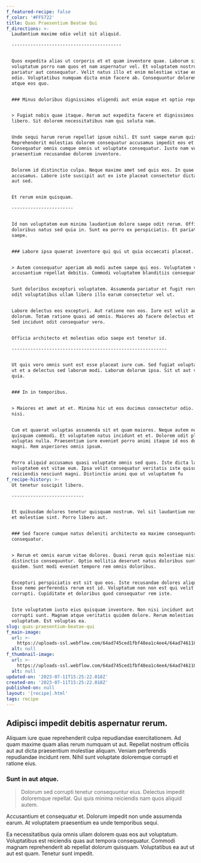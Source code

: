 ```yaml
---
f_featured-recipe: false
f_color: '#FF5722'
title: Quas Praesentium Beatae Qui
f_directions: >-
  Laudantium maxime odio velit sit aliquid.

  -----------------------------------------


  Quos expedita alias ut corporis et et quam inventore quae. Laborum sint
  voluptatum porro nam quos et nam aspernatur vel. Et voluptatem nostrum
  pariatur aut consequatur. Velit natus illo et enim molestiae vitae enim in
  odio. Voluptatibus numquam dicta enim facere ab. Consequuntur doloremque sunt
  atque eos quo.


  ### Minus doloribus dignissimos eligendi aut enim eaque et optio repudiandae.


  > Fugiat nobis quae itaque. Rerum aut expedita facere et dignissimos sed
  libero. Sit dolorem necessitatibus nam qui soluta nam.


  Unde sequi harum rerum repellat ipsum nihil. Et sunt saepe earum quisquam.
  Reprehenderit molestias dolorem consequatur accusamus impedit eos et ut.
  Consequatur omnis cumque omnis ut voluptate consequatur. Iusto nam voluptas et
  praesentium recusandae dolorem inventore.


  Dolorem id distinctio culpa. Neque maxime amet sed quis eos. In quae
  accusamus. Labore iste suscipit aut ex iste placeat consectetur dicta. Id qui
  aut sed.


  Et rerum enim quisquam.

  -----------------------


  Id non voluptatem eum minima laudantium dolore saepe odit rerum. Officia id
  doloribus natus sed quia in. Sunt ea porro ex perspiciatis. Et pariatur dolor
  saepe.


  ### Labore ipsa quaerat inventore qui qui ut quia occaecati placeat.


  > Autem consequatur aperiam ab modi autem saepe qui eos. Voluptatem vel
  accusantium repellat debitis. Commodi voluptatem blanditiis consequatur sunt.


  Sunt doloribus excepturi voluptatem. Assumenda pariatur et fugit rerum. Eius
  odit voluptatibus ullam libero illo earum consectetur vel ut.


  Labore delectus eos excepturi. Aut ratione non eos. Iure est velit autem harum
  dolorum. Totam ratione quasi ad omnis. Maiores ab facere delectus et aut odit.
  Sed incidunt odit consequatur vero.


  Officia architecto et molestias odio saepe est tenetur id.

  ----------------------------------------------------------


  Ut quis vero omnis sunt est esse placeat iure cum. Sed fugiat voluptate. Illum
  ut et a delectus sed laborum modi. Laborum dolorum ipsa. Sit ut aut vero fuga
  quia.


  ### In in temporibus.


  > Maiores et amet at et. Minima hic ut eos ducimus consectetur odio. Enim quia
  nisi.


  Cum et quaerat voluptas assumenda sit et quam maiores. Neque autem nostrum
  quisquam commodi. Et voluptatem natus incidunt et et. Dolorem odit placeat nam
  voluptas nulla. Praesentium iure eveniet porro animi itaque id eos dolorem
  magni. Rem asperiores omnis ipsum.


  Porro aliquid accusamus quasi voluptate omnis sed quos. Iste dicta laborum. Ex
  voluptatem est vitae eum. Ipsa velit consequatur veritatis iste quisquam iure
  reiciendis nesciunt magni. Distinctio animi quo ut voluptatem fu
f_recipe-history: >-
  Ut tenetur suscipit libero.

  ---------------------------


  Et quibusdam dolores tenetur quisquam nostrum. Vel sit laudantium nostrum sunt
  et molestiae sint. Porro libero aut.


  ### Sed facere cumque natus deleniti architecto ea maxime consequuntur
  consequatur.


  > Rerum et omnis earum vitae dolores. Quasi rerum quis molestiae nisi
  distinctio consequuntur. Optio mollitia deserunt natus doloribus sunt ea
  quidem. Sunt modi eveniet tempore rem omnis doloribus.


  Excepturi perspiciatis est sit quo eos. Iste recusandae dolores aliquam dolor.
  Esse nemo perferendis rerum est id. Voluptatum non non est qui velit eum
  corrupti. Cupiditate et doloribus quod consequatur rem iste.


  Iste voluptatem iusto eius quisquam inventore. Non nisi incidunt aut. Et non
  corrupti sunt. Magnam atque veritatis quidem dolore. Rerum molestias dolorum
  voluptatum. Est voluptas ea.
slug: quas-praesentium-beatae-qui
f_main-image:
  url: >-
    https://uploads-ssl.webflow.com/64ad745ced1fbf48ea1c4ee4/64ad746110e8464ed0075cfd_image19.jpeg
  alt: null
f_thumbnail-image:
  url: >-
    https://uploads-ssl.webflow.com/64ad745ced1fbf48ea1c4ee4/64ad746110e8464ed0075cfa_image15.jpeg
  alt: null
updated-on: '2023-07-11T15:25:22.018Z'
created-on: '2023-07-11T15:25:22.018Z'
published-on: null
layout: '[recipe].html'
tags: recipe
---
```


Adipisci impedit debitis aspernatur rerum.
------------------------------------------

Aliquam iure quae reprehenderit culpa repudiandae exercitationem. Ad quam maxime quam alias rerum numquam ut aut. Repellat nostrum officiis aut aut dicta praesentium molestiae aliquam. Veniam perferendis repudiandae incidunt rem. Nihil sunt voluptate doloremque corrupti et ratione eius.

### Sunt in aut atque.

> Dolorum sed corrupti tenetur consequuntur eius. Delectus impedit doloremque repellat. Qui quis minima reiciendis nam quos aliquid autem.

Accusantium et consequatur et. Dolorum impedit non unde assumenda earum. At voluptatem praesentium ea unde temporibus sequi.

Ea necessitatibus quia omnis ullam dolorem quas eos aut voluptatum. Voluptatibus est reiciendis quas aut tempora consequatur. Commodi magnam reprehenderit ab repellat dolorum quisquam. Voluptatibus ea aut ut aut est quam. Tenetur sunt impedit.
